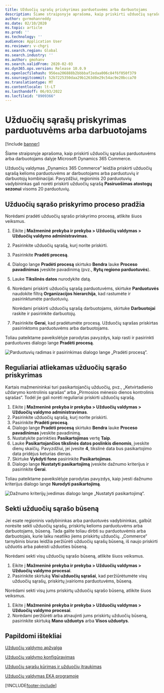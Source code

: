 ```yaml
---
title: Užduočių sąrašų priskyrimas parduotuvėms arba darbuotojams
description: Šiame straipsnyje aprašoma, kaip priskirti užduočių sąrašus parduotuvėms arba darbuotojams dalyje Microsoft Dynamics 365 Commerce.
author: gvrmohanreddy
ms.date: 02/10/2020
ms.topic: article
ms.prod: ''
ms.technology: ''
audience: Application User
ms.reviewer: v-chgri
ms.search.region: Global
ms.search.industry: ''
ms.author: gmohanv
ms.search.validFrom: 2020-02-03
ms.dyn365.ops.version: Release 10.0.9
ms.openlocfilehash: 956ea206888b2bbbbaf2edaa006c84f6f050f379
ms.sourcegitcommit: 52b7225350daa29b1263d8e29c54ac9e20bcca70
ms.translationtype: MT
ms.contentlocale: lt-LT
ms.lasthandoff: 06/03/2022
ms.locfileid: "8909366"
---
```

# <a name="assign-task-lists-to-stores-or-employees"></a>Užduočių sąrašų priskyrimas parduotuvėms arba darbuotojams

[!include [banner](includes/banner.md)]

Šiame straipsnyje aprašoma, kaip priskirti užduočių sąrašus parduotuvėms arba darbuotojams dalyje Microsoft Dynamics 365 Commerce.

Užduočių valdymas „Dynamics 365 Commerce” leidžia priskirti užduočių sąrašą kelioms parduotuvėms ar darbuotojams arba parduotuvių ir darbuotojų kombinacijai. Pavyzdžiui, regioninis 20 parduotuvių vadybininkas gali norėti priskirti užduočių sąrašą **Pasiruošimas atostogų sezonui** visoms 20 parduotuvių.

## <a name="start-the-task-list-assignment-process"></a>Užduočių sąrašo priskyrimo proceso pradžia

Norėdami pradėti užduočių sąrašo priskyrimo procesą, atlikite šiuos veiksmus.

1. Eikite į **Mažmeninė prekyba ir prekyba \> Užduočių valdymas \> Užduočių valdymo administravimas**.
1. Pasirinkite užduočių sąrašą, kurį norite priskirti.
1. Pasirinkite **Pradėti procesą**.
1. Dialogo lange **Pradėti procesą** skirtuko **Bendra** lauke **Proceso pavadinimas** įveskite pavadinimą (pvz., **Rytų regiono parduotuvės**).
1. Lauke **Tikslinės datos** nurodykite datą.
1. Norėdami priskirti užduočių sąrašą parduotuvėms, skirtuke **Parduotuvės** naudokite filtrą **Organizacijos hierarchija**, kad rastumėte ir pasirinktumėte parduotuvių.

    Norėdami priskirti užduočių sąrašą darbuotojams, skirtuke **Darbuotojai** raskite ir pasirinkite darbuotojų.

1. Pasirinkite **Gerai**, kad pradėtumėte procesą. Užduočių sąrašas priskirtas pasirinktoms parduotuvėms arba darbuotojams.

Toliau pateiktame paveikslėlyje parodytas pavyzdys, kaip rasti ir pasirinkti parduotuves dialogo lange **Pradėti procesą**.

![Parduotuvių radimas ir pasirinkimas dialogo lange „Pradėti procesą”.](media/HQ-Assign-Tasks-Lists.png)

## <a name="assign-task-lists-on-a-recurring-basis"></a>Reguliariai atliekamas užduočių sąrašo priskyrimas

Kartais mažmenininkai turi pasikartojančių užduočių, pvz., „Ketvirtadienio uždarymo kontrolinis sąrašas“ arba „Pirmosios mėnesio dienos kontrolinis sąrašas“. Todėl jie gali norėti reguliariai priskirti užduočių sąrašą.

1. Eikite į **Mažmeninė prekyba ir prekyba \> Užduočių valdymas \> Užduočių valdymo administravimas**.
1. Pasirinkite užduočių sąrašą, kurį norite priskirti.
1. Pasirinkite **Pradėti procesą**.
1. Dialogo lange **Pradėti procesą** skirtuko **Bendra** lauke **Proceso pavadinimas** įveskite pavadinimą.
1. Nustatykite parinkties **Pasikartojimas** vertę **Taip**.
1. Lauke **Pasikartojančios tikslinės datos poslinkis dienomis**, įveskite dienų skaičių. Pavyzdžiui, jei įvesite **4**, tikslinė data bus pasikartojimo data pridėjus keturias dienas.
1. Skirtuke **Vykdyti fone** pasirinkite **Pasikartojimas**.
1. Dialogo lange **Nustatyti pasikartojimą** įveskite dažnumo kriterijus ir pasirinkite **Gerai**.

Toliau pateiktame paveikslėlyje parodytas pavyzdys, kaip įvesti dažnumo kriterijus dialogo lange **Nurodyti pasikartojimą**.

![Dažnumo kriterijų įvedimas dialogo lange „Nustatyti pasikartojimą“.](media/HQ-Assign-Tasks-Lists-Recurrently.png)

## <a name="track-task-list-status"></a>Sekti užduočių sąrašo būseną

Jei esate regioninis vadybininkas arba parduotuvės vadybininkas, galbūt norėsite sekti užduočių sąrašų, priskirtų kelioms parduotuvėms arba darbuotojams, būseną. Tada galite toliau dirbti su parduotuvėmis arba darbuotojais, kurie laiku neatliko jiems priskirtų užduočių. „Commerce“ tarnybinis biuras leidžia peržiūrėti užduočių sąrašų būseną, iš naujo priskirti užduotis arba pakeisti užduoties būseną.

Norėdami sekti visų užduočių sąrašo būseną, atlikite šiuos veiksmus.

1. Eikite į **Mažmeninė prekyba ir prekyba \> Užduočių valdymas \> Užduočių valdymo procesai**.
1. Pasirinkite skirtuką **Visi užduočių sąrašai**, kad peržiūrėtumėte visų užduočių sąrašų, priskirtų įvairioms parduotuvėms, būseną.

Norėdami sekti visų jums priskirtų užduočių sąrašo būseną, atlikite šiuos veiksmus.

1. Eikite į **Mažmeninė prekyba ir prekyba \> Užduočių valdymas \> Užduočių valdymo procesai**.
1. Norėdami peržiūrėti arba atnaujinti jums priskirtų užduočių būseną, pasirinkite skirtuką **Mano užduotys** arba **Visos užduotys**.

## <a name="additional-resources"></a>Papildomi ištekliai

[Užduočių valdymo apžvalga](task-mgmt-overview.md)

[Užduočių valdymo konfigūravimas](task-mgmt-configure.md)

[Užduočių sąrašų kūrimas ir užduočių įtraukimas](task-mgmt-create-lists.md)

[Užduočių valdymas EKA programoje](task-mgmt-POS.md)


[!INCLUDE[footer-include](../includes/footer-banner.md)]
